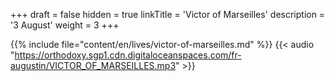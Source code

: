 +++
draft = false
hidden = true
linkTitle = 'Victor of Marseilles'
description = '3 August'
weight = 3
+++

{{% include file="content/en/lives/victor-of-marseilles.md" %}}
{{< audio "https://orthodoxy.sgp1.cdn.digitaloceanspaces.com/fr-augustin/VICTOR_OF_MARSEILLES.mp3" >}}
